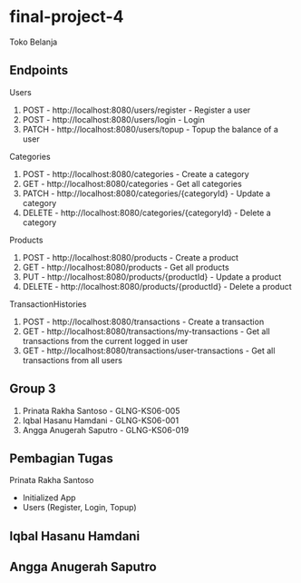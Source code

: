 # final-project-4
Toko Belanja

## Endpoints
Users
1. POST - http://localhost:8080/users/register - Register a user
2. POST - http://localhost:8080/users/login - Login
3. PATCH - http://localhost:8080/users/topup - Topup the balance of a user

Categories
1. POST - http://localhost:8080/categories - Create a category
2. GET - http://localhost:8080/categories - Get all categories
3. PATCH - http://localhost:8080/categories/{categoryId} - Update a category
4. DELETE - http://localhost:8080/categories/{categoryId} - Delete a category

Products
1. POST - http://localhost:8080/products - Create a product
2. GET - http://localhost:8080/products - Get all products
3. PUT - http://localhost:8080/products/{productId} - Update a product
4. DELETE - http://localhost:8080/products/{productId} - Delete a product

TransactionHistories
1. POST - http://localhost:8080/transactions - Create a transaction
2. GET - http://localhost:8080/transactions/my-transactions - Get all transactions from the current logged in user
3. GET - http://localhost:8080/transactions/user-transactions - Get all transactions from all users

## Group 3
1. Prinata Rakha Santoso - GLNG-KS06-005
2. Iqbal Hasanu Hamdani - GLNG-KS06-001
3. Angga Anugerah Saputro - GLNG-KS06-019

## Pembagian Tugas
Prinata Rakha Santoso
- Initialized App
- Users (Register, Login, Topup)

Iqbal Hasanu Hamdani
-

Angga Anugerah Saputro
-